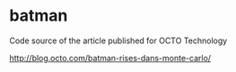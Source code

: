 batman
======

Code source of the article published for OCTO Technology

http://blog.octo.com/batman-rises-dans-monte-carlo/
 